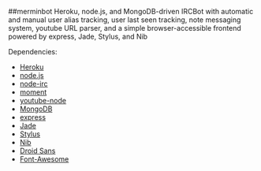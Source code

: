 ##merminbot
Heroku, node.js, and MongoDB-driven IRCBot with automatic and manual user alias tracking, user last seen tracking, note messaging system, youtube URL parser, and a simple browser-accessible frontend powered by express, Jade, Stylus, and Nib

Dependencies:
* [Heroku](http://heroku.com/)
* [node.js](http://nodejs.org/)
* [node-irc](https://github.com/martynsmith/node-irc/tree/0.3.x)
* [moment](https://github.com/moment/moment)
* [youtube-node](https://github.com/paulomcnally/youtube-node)
* [MongoDB](http://www.mongodb.org/)
* [express](http://expressjs.com/)
* [Jade](http://jade-lang.com/)
* [Stylus](http://learnboost.github.io/stylus/)
* [Nib](http://visionmedia.github.io/nib/)
* [Droid Sans](https://www.google.com/fonts/specimen/Droid+Sans)
* [Font-Awesome](http://fortawesome.github.io/Font-Awesome/)